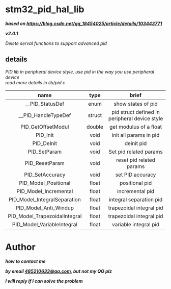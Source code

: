 # **stm32_pid_hal_lib**

  ***based on https://blog.csdn.net/qq_18454025/article/details/103443771***

  ***v2.0.1***

  *Delete serval functions to support advanced pid*

## **details**

*PID lib in peripheral device style, use pid in the way you use peripheral device*   
*read more details in lib/pid.c*

|             name              |  type  |                     brief                     |
| :---------------------------: | :----: | :-------------------------------------------: |
|        __PID_StatusDef        |  enum  |              show states of pid               |
|      __PID_HandleTypeDef      | struct | pid struct defined in peripheral device style |
|      PID_GetOffsetModul       | double |            get modulus of a float             |
|           PID_Init            |  void  |            init all params in pid             |
|          PID_DeInit           |  void  |                  deinit pid                   |
|         PID_SetParam          |  void  |            Set pid related params             |
|        PID_ResetParam         |  void  |           reset pid related params            |
|        PID_SetAccuracy        |  void  |               set PID accuracy                |
|     PID_Model_Positional      | float  |                positional pid                 |
|     PID_Model_Incremental     | float  |                incremental pid                |
| PID_Model_IntegralSeparation  | float  |            integral separation pid            |
|     PID_Model_Anti_Windup     | float  |           trapezoidal integral pid            |
| PID_Model_TrapezoidalIntegral | float  |           trapezoidal integral pid            |
|  PID_Model_VariableIntegral   | float  |             variable integral pid             |

# Author
***how to contact me*** 

***by email 485210633@qq.com, but not my QQ plz***

***I will reply if I can solve the problem***
